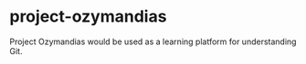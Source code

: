 # project-ozymandias
Project Ozymandias would be used as a learning platform for understanding Git.
